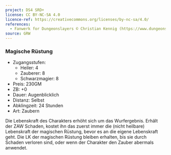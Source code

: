 ```yaml
---
project: DS4 SRD+
license: CC BY-NC-SA 4.0
licence-ref: https://creativecommons.org/licenses/by-nc-sa/4.0/
references: 
  - Fanwerk for Dungeonslayers © Christian Kennig (https://www.dungeonslayers.net/)
source: GRW
---
```


### Magische Rüstung

- Zugangsstufen:
  - Heiler: 4
  - Zauberer: 8
  - Schwarzmagier: 8
- Preis: 230GM
- ZB: +0
- Dauer: Augenblicklich
- Distanz: Selbst
- Abklingzeit: 24 Stunden
- Art: Zaubern

Die Lebenskraft des Charakters erhöht sich um das Wurfergebnis. Erhält der ZAW Schaden, kostet ihn das zuerst immer die (nicht heilbare) Lebenskraft der magischen Rüstung, bevor es an die eigene Lebenskraft geht. Die LK der magischen Rüstung bleiben erhalten, bis sie durch Schaden verloren sind, oder wenn der Charakter den Zauber abermals anwendet.

